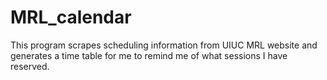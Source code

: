 # MRL_calendar
This program scrapes scheduling information from UIUC MRL website and generates a time table for me to remind me of what sessions I have reserved. 

